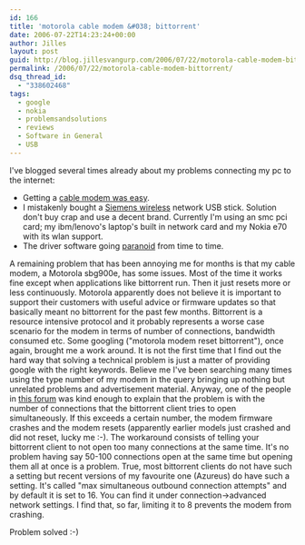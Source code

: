 ```yaml
---
id: 166
title: 'motorola cable modem &#038; bittorrent'
date: 2006-07-22T14:23:24+00:00
author: Jilles
layout: post
guid: http://blog.jillesvangurp.com/2006/07/22/motorola-cable-modem-bittorrent/
permalink: /2006/07/22/motorola-cable-modem-bittorrent/
dsq_thread_id:
  - "338602468"
tags:
  - google
  - nokia
  - problemsandsolutions
  - reviews
  - Software in General
  - USB
---
```

I've blogged several times already about my problems connecting my pc to the internet:

- Getting a [cable modem was easy](https://www.jillesvangurp.com/2005/10/07/back-online/).
- I mistakenly bought a [Siemens wireless](https://www.jillesvangurp.com/2005/12/19/wireless-hell-2/) network USB stick. Solution don't buy crap and use a decent brand. Currently I'm using an smc pci card; my ibm/lenovo's laptop's built in network card and my Nokia e70 with its wlan support.
- The driver software going [paranoid](https://www.jillesvangurp.com/2006/01/15/wlan-gone-paranoid/) from time to time.

A remaining problem that has been annoying me for months is that my cable modem, a Motorola sbg900e, has some issues. Most of the time it works fine except when applications like bittorrent run. Then it just resets more or less continuously. Motorola apparently does not believe it is important to support their customers with useful advice or firmware updates so that basically meant no bittorrent for the past few months. Bittorrent is a resource intensive protocol and it probably represents a worse case scenario for the modem in terms of number of connections, bandwidth consumed etc.
Some googling ("motorola modem reset bittorrent"), once again, brought me a work around. It is not the first time that I find out the hard way that solving a technical problem is just a matter of providing google with the right keywords. Believe me I've been searching many times using the type number of my modem in the query bringing up nothing but unrelated problems and advertisement material.
Anyway, one of the people in [this forum](http://www.neowin.net/forum/lofiversion/index.php/t233280.html) was kind enough to explain that the problem is with the number of connections that the bittorrent client tries to open simultaneously. If this exceeds a certain number, the modem firmware crashes and the modem resets (apparently earlier models just crashed and did not reset, lucky me :-). The workaround consists of telling your bittorrent client to not open too many connections at the same time. It's no problem having say 50-100 connections open at the same time but opening them all at once is a problem. True, most bittorrent clients do not have such a setting but recent versions of my favourite one (Azureus) do have such a setting. It's called "max simultaneous outbound connection attempts" and by default it is set to 16. You can find it under connection->advanced network settings. I find that, so far, limiting it to 8 prevents the modem from crashing.

Problem solved :-)